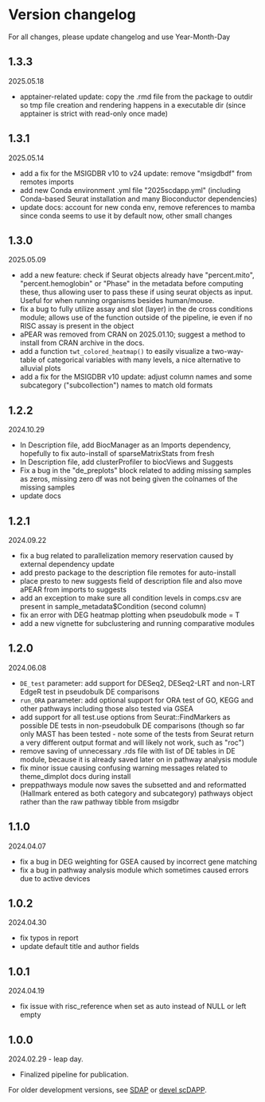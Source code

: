 # Version changelog

For all changes, please update changelog and use Year-Month-Day

## 1.3.3
2025.05.18
- apptainer-related update: copy the .rmd file from the package to outdir so tmp file creation and rendering happens in a executable dir (since apptainer is strict with read-only once made)

## 1.3.1
2025.05.14
- add a fix for the MSIGDBR v10 to v24 update: remove "msigdbdf" from remotes imports
- add new Conda environment .yml file "2025scdapp.yml" (including Conda-based Seurat installation and many Bioconductor dependencies)
- update docs: account for new conda env, remove references to mamba since conda seems to use it by default now, other small changes

## 1.3.0
2025.05.09
- add a new feature: check if Seurat objects already have "percent.mito", "percent.hemoglobin" or "Phase" in the metadata before computing these, thus allowing user to pass these if using seurat objects as input. Useful for when running organisms besides human/mouse.
- fix a bug to fully utilize assay and slot (layer) in the de cross conditions module; allows use of the function outside of the pipeline, ie even if no RISC assay is present in the object
- aPEAR was removed from CRAN on 2025.01.10; suggest a method to install from CRAN archive in the docs.
- add a function `twt_colored_heatmap()` to easily visualize a two-way-table of categorical variables with many levels, a nice alternative to alluvial plots
- add a fix for the MSIGDBR v10 update: adjust column names and some subcategory ("subcollection") names to match old formats


## 1.2.2
2024.10.29
- In Description file, add BiocManager as an Imports dependency, hopefully to fix auto-install of sparseMatrixStats from fresh
- In Description file, add clusterProfiler to biocViews and Suggests
- Fix a bug in the "de_preplots" block related to adding missing samples as zeros, missing zero df was not being given the colnames of the missing samples
- update docs


## 1.2.1
2024.09.22
- fix a bug related to parallelization memory reservation caused by external dependency update
- add presto package to the description file remotes for auto-install
- place presto to new suggests field of description file and also move aPEAR from imports to suggests
- add an exception to make sure all condition levels in comps.csv are present in sample_metadata$Condition (second column)
- fix an error with DEG heatmap plotting when pseudobulk mode = T
- add a new vignette for subclustering and running comparative modules


## 1.2.0

2024.06.08
- `DE_test` parameter: add support for DESeq2, DESeq2-LRT and non-LRT EdgeR test in pseudobulk DE comparisons
- `run_ORA` parameter: add optional support for ORA test of GO, KEGG and other pathways including those also tested via GSEA
- add support for all test.use options from Seurat::FindMarkers as possible DE tests in non-pseudobulk DE comparisons (though so far only MAST has been tested - note some of the tests from Seurat return a very different output format and will likely not work, such as "roc")
- remove saving of unnecessary .rds file with list of DE tables in DE module, because it is already saved later on in pathway analysis module
- fix minor issue causing confusing warning messages related to theme_dimplot docs during install
- preppathways module now saves the subsetted and and reformatted (Hallmark entered as both category and subcategory) pathways object rather than the raw pathway tibble from msigdbr




## 1.1.0

2024.04.07
- fix a bug in DEG weighting for GSEA caused by incorrect gene matching
- fix a bug in pathway analysis module which sometimes caused errors due to active devices


## 1.0.2

2024.04.30
- fix typos in report
- update default title and author fields


## 1.0.1

2024.04.19
- fix issue with risc_reference when set as auto instead of NULL or left empty


## 1.0.0

2024.02.29 - leap day.
- Finalized pipeline for publication.



For older development versions, see [SDAP](https://github.com/FerrenaAlexander/SDAP) or [devel scDAPP](https://github.com/FerrenaAlexander/scDAPP/).
